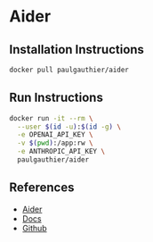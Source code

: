 # Aider

## Installation Instructions

```bash
docker pull paulgauthier/aider
```

## Run Instructions

```bash
docker run -it --rm \
  --user $(id -u):$(id -g) \
  -e OPENAI_API_KEY \
  -v $(pwd):/app:rw \
  -e ANTHROPIC_API_KEY \
  paulgauthier/aider
```

## References

* [Aider](https://aider.chat)
* [Docs](https://aider.chat/docs/)
* [Github](https://github.com/Aider-AI/aider)
